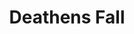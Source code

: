 ---
date created: Friday, December 8th 2023, 10:57:06 pm
date modified: Thursday, December 14th 2023, 12:21:54 am
eleventyNavigation:
  key: Deathens Fall
  parent: Material Plane
layout: base.njk
parentpath: src/garden\🌐Worldbuilding\Material Plane/Material Plane.md
title: Deathens Fall
type: Continent
---